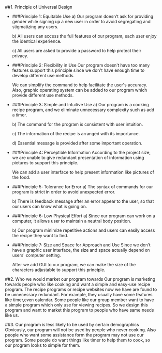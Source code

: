 
##1. Principle of Universal Design
- ###Principle 1: Equitable Use
    a) Our program doesn't ask for providing gender while signing up a new user in order to avoid segregating and stigmatizing any users.

    b) All users can access the full features of our program, each user enjoy the identical experience.

    c) All users are asked to provide a password to help protect their privacy.

- ###Principle 2: Flexibility in Use
    Our program doesn't have too many features support this principle since we don't have enough time to develop different use methods.

    We can simplify the command to help facilitate the user's accuracy. Also, graphic operating system can be added to our program which provide different use methods.

- ###Principle 3: Simple and Intuitive Use
  a) Our program is a cooking recipe program, and we eliminate unnecessary complexity such as add a timer.
  
  b) The command for the program is consistent with user intuition.
  
  c) The information of the recipe is arranged with its importance.
  
  d) Essential message is provided after some important operation.

- ###Principle 4: Perceptible Information
    According to the project size, we are unable to give redundant presentation of information using pictures to support this principle.
    
    We can add a user interface to help present information like pictures of the food.

- ###Principle 5: Tolerance for Error
    a) The syntax of commands for our program is strict in order to avoid unexpected error.
    
  b) There is feedback message after an error appear to the user, so that our users can know what is going on.

- ###Principle 6: Low Physical Effort
    a) Since our program can work on a computer, it allows user to maintain a neutral body position.
    
  b) Our program minimize repetitive actions and users can easily access the recipe they want to find.

- ###Principle 7: Size and Space for Approach and Use
  Since we don't have a graphic user interface, the size and space actually depend on users' computer setting.

  After we add GUI to our program, we can make the size of the characters adjustable to support this principle.


##2. Who we would market our program towards
  Our program is marketing towards people who like cooking and want a simple and easy-use recipe program. The recipe programs or recipe websites now we have are found to be unnecessary redundant.
  For example, they usually have some features like timer,even calendar. Some people like our group member want to have a simple program which only use for viewing recipes. So we design this program and want to market this program to people who have same needs like us.
  
##3. Our program is less likely to be used by certain demographics
  Obviously, our program will not be used by people who never cooking. Also people who want some assistance form the program may not use our program. Some people do want things like timer to help them to cook, so our program looks to simple for them.